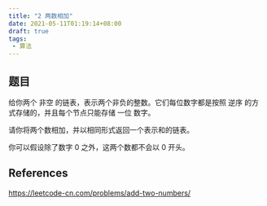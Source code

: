 ```yaml
---
title: "2 两数相加"
date: 2021-05-11T01:19:14+08:00
draft: true
tags:
 - 算法
---
```

## 题目
给你两个 非空 的链表，表示两个非负的整数。它们每位数字都是按照 逆序 的方式存储的，并且每个节点只能存储 一位 数字。

请你将两个数相加，并以相同形式返回一个表示和的链表。

你可以假设除了数字 0 之外，这两个数都不会以 0 开头。



## References
https://leetcode-cn.com/problems/add-two-numbers/
